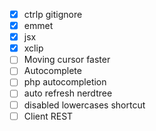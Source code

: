 - [x] ctrlp gitignore
- [x] emmet
- [x] jsx
- [x] xclip
- [ ] Moving cursor faster
- [ ] Autocomplete
- [ ] php autocompletion
- [ ] auto refresh nerdtree
- [ ] disabled lowercases shortcut
- [ ] Client REST
